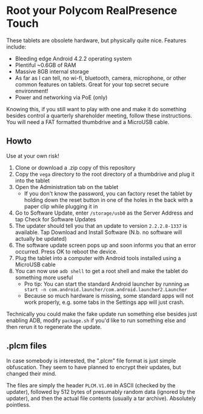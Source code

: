 # Root your Polycom RealPresence Touch

These tablets are obsolete hardware, but physically quite nice. Features
include:

- Bleeding edge Android 4.2.2 operating system
- Plentiful ~0.6GB of RAM
- Massive 8GB internal storage 
- As far as I can tell, no wi-fi, bluetooth, camera, microphone, or other common
  features on tablets. Great for your top secret secure environment!
- Power and networking via PoE (only)

Knowing this, if you still want to play with one and make it do something
besides control a quarterly shareholder meeting, follow these instructions. You
will need a FAT formatted thumbdrive and a MicroUSB cable.

## Howto

Use at your own risk!

1. Clone or download a .zip copy of this repository
2. Copy the `vega` directory to the root directory of a thumbdrive and plug it
   into the tablet
3. Open the Administration tab on the tablet
    * If you don't know the password, you can factory reset the tablet by
      holding down the reset button in one of the holes in the back with a paper
      clip while plugging it in
4. Go to Software Update, enter `/storage/usb0` as the Server Address and tap
   Check for Software Updates
5. The updater should tell you that an update to version `2.2.2.8-1337` is
   available. Tap Download and Install Software (N.b. no software will actually
   be updated)
6. The software update screen pops up and soon informs you that an error
   occurred. Press OK to reboot the device.
7. Plug the tablet into a computer with Android tools installed using a MicroUSB
   cable
8. You can now use `adb shell` to get a root shell and make the tablet do
   something more useful
    * Pro tip: You can start the standard Android launcher by running `am start
      -n com.android.launcher/com.android.launcher2.Launcher`
    * Because so much hardware is missing, some standard apps will not work
      properly, e.g. some tabs in the Settings app will just crash.

Technically you could make the fake update run something else besides just
enabling ADB, modify `package.sh` if you'd like to run something else and then
rerun it to regenerate the update.

## .plcm files

In case somebody is interested, the ".plcm" file format is just simple
obfuscation. They seem to have planned to encrypt their updates, but changed
their mind.

The files are simply the header `PLCM.V1.00` in ASCII (checked by the updater),
followed by 512 bytes of presumably random data (ignored by the updater), and
then the actual file contents (usually a tar archive). Absolutely pointless.

